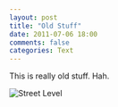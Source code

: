 ```yaml
---
layout: post
title: "Old Stuff"
date: 2011-07-06 18:00
comments: false
categories: Text
---
```


This is really old stuff. Hah.

![Street Level](http://farm8.staticflickr.com/7042/6943631461_d6484b8d04_h.jpg)